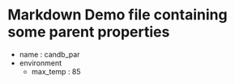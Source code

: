 # Markdown Demo file containing some parent properties

- name : candb_par
- environment
    - max_temp : 85
